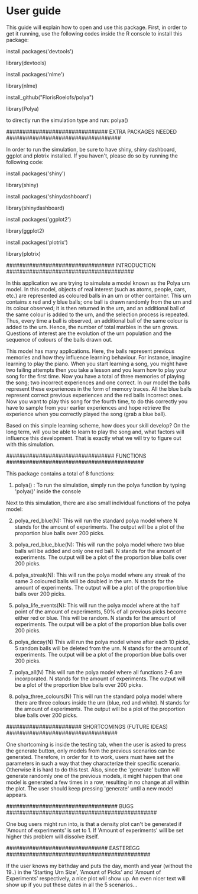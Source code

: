 # User guide

This guide will explain how to open and use this package. First, in order to get it running, use the following codes inside the R console to install this package:

install.packages('devtools')

library(devtools)

install.packages('nlme')

library(nlme)

install_github("FlorisRoelofs/polya")

library(Polya)

to directly run the simulation type and run: polya()

############################### EXTRA PACKAGES NEEDED ###################################


In order to run the simulation, be sure to have shiny, shiny dashboard, ggplot and plotrix installed.
If you haven't, please do so by running the following code:

install.packages('shiny')     

library(shiny)         

install.packages('shinydashboard')

library(shinydashboard)            

install.packages('ggplot2')    

library(ggplot2)

install.packages('plotrix')

library(plotrix)

################################# INTRODUCTION #######################################

In this application we are trying to simulate a model known as the Polya urn model. In this model, objects of real interest (such as atoms, people, cars, etc.) are represented as coloured balls in an urn or other container. This urn contains x red and y blue balls; one ball is drawn randomly from the urn and its colour observed; it is then returned in the urn, and an additional ball of the same colour is added to the urn, and the selection process is repeated. Thus, every time a ball is observed, an additional ball of the same colour is added to the urn. Hence, the number of total marbles in the urn grows. Questions of interest are the evolution of the urn population and the sequence of colours of the balls drawn out. 

This model has many applications. Here, the balls represent previous memories and how they influence learning behaviour. For instance, imagine learning to play the piano. When you start learning a song, you might have two failing attempts then you take a lesson and you learn how to play your song for the first time. Now you have a total of three memories of playing the song; two incorrect experiences and one correct. In our model the balls represent these experiences in the form of memory traces. All the blue balls represent correct previous experiences and the red balls incorrect ones. Now you want to play this song for the fourth time, to do this correctly you have to sample from your earlier experiences and hope retrieve the experience when you correctly played the song (grab a blue ball). 

Based on this simple learning scheme, how does your skill develop? On the long term, will you be able to learn to play the song and, what factors will influence this development. That is exactly what we will try to figure out with this simulation.

################################# FUNCTIONS ##########################################

This package contains a total of 8 functions:

1. polya() : 
To run the simulation, simply run the polya function by typing 'polya()' inside the console

Next to this simulation, there are also small individual functions of the polya model:

2. polya_red_blue(N):
This will run the standard polya model where N stands for the amount of experiments. The output will be a plot of the proportion blue balls over 200 picks.

3. polya_red_blue_blue(N):
This will run the polya model where two blue balls will be added and only one red ball. N stands for the amount of experiments. The output will be a plot of the proportion blue balls over 200 picks.

4. polya_streak(N):
This will run the polya model where any streak of the same 3 coloured balls will be doubled in the urn. N stands for the amount of experiments. The output will be a plot of the proportion blue balls over 200 picks.

5. polya_life_events(N):
This will run the polya model where at the half point of the amount of experiments, 50% of all previous picks become either red or blue. This will be random. N stands for the amount of experiments. The output will be a plot of the proportion blue balls over 200 picks.

6. polya_decay(N)
This will run the polya model where after each 10 picks, 5 random balls will be deleted from the urn. N stands for the amount of experiments. The output will be a plot of the proportion blue balls over 200 picks.

7. polya_all(N)
This will run the polya model where all functions 2-6 are incorporated. N stands for the amount of experiments. The output will be a plot of the proportion blue balls over 200 picks.

8. polya_three_colours(N)
This will run the standard polya model where there are three colours inside the urn (blue, red and white). N stands for the amount of experiments. The output will be a plot of the proportion blue balls over 200 picks.

####################### SHORTCOMINGS (FUTURE IDEAS) ##################################

One shortcoming is inside the testing tab, when the user is asked to press the generate button, only models from the previous scenarios can be generated. Therefore, in order for it to work, users must have set the parameters in such a way that they characterize their specific scenario. Otherwise it is hard to do this test. Also, since the 'generate' button will generate randomly one of the previous models, it might happen that one model is generated a few times in a row, resulting in no change at all within the plot. The user should keep pressing 'generate' until a new model appears.

################################## BUGS ##############################################

One bug users might run into, is that a density plot can't be generated if 'Amount of experiments' is set to 1. If 'Amount of experiments' will be set higher this problem will dissolve itself.

############################### EASTEREGG ############################################

If the user knows my birthday and puts the day, month and year (without the 19..) in the 'Starting Urn Size', 'Amount of Picks' and 'Amount of Experiments' respectively, a nice plot will show up.
An even nicer text will show up if you put these dates in all the 5 scenarios...

